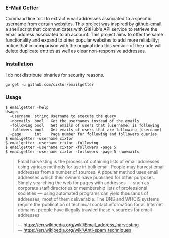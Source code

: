 ### E-Mail Getter

Command line tool to extract email addresses associated to a specific username from certain websites. This project was inspired by [github-email](https://github.com/paulirish/github-email) a shell script that communicates with GitHub's API service to retrieve the email address associated to an account. This project aims to offer the same functionality and expand to other popular websites to add more reliability; notice that in comparison with the original idea this version of the code will delete duplicate entries as well as clear non-responsive addresses.

### Installation

I do not distribute binaries for security reasons.

```shell
go get -u github.com/cixtor/emailgetter
```

### Usage

```
$ emailgetter -help
Usage:
  -username  string Username to execute the query
  -noemails  bool   Get the usernames instead of the emails
  -following bool   Get emails of users that [username] is following
  -followers bool   Get emails of users that are following [username]
  -page      int    Page number for following and followers queries
$ emailgetter -username cixtor
$ emailgetter -username cixtor -following
$ emailgetter -username cixtor -followers -page 5
$ emailgetter -username cixtor -followers -page 5 -noemails
```

> Email harvesting is the process of obtaining lists of email addresses using various methods for use in bulk email. People may harvest email addresses from a number of sources. A popular method uses email addresses which their owners have published for other purposes. Simply searching the web for pages with addresses — such as corporate staff directories or membership lists of professional societies — using automated programs can yield thousands of addresses, most of them deliverable. The DNS and WHOIS systems require the publication of technical contact information for all Internet domains; people have illegally trawled these resources for email addresses.
>
> — https://en.wikipedia.org/wiki/Email_address_harvesting  
> — https://en.wikipedia.org/wiki/Anti-spam_techniques
